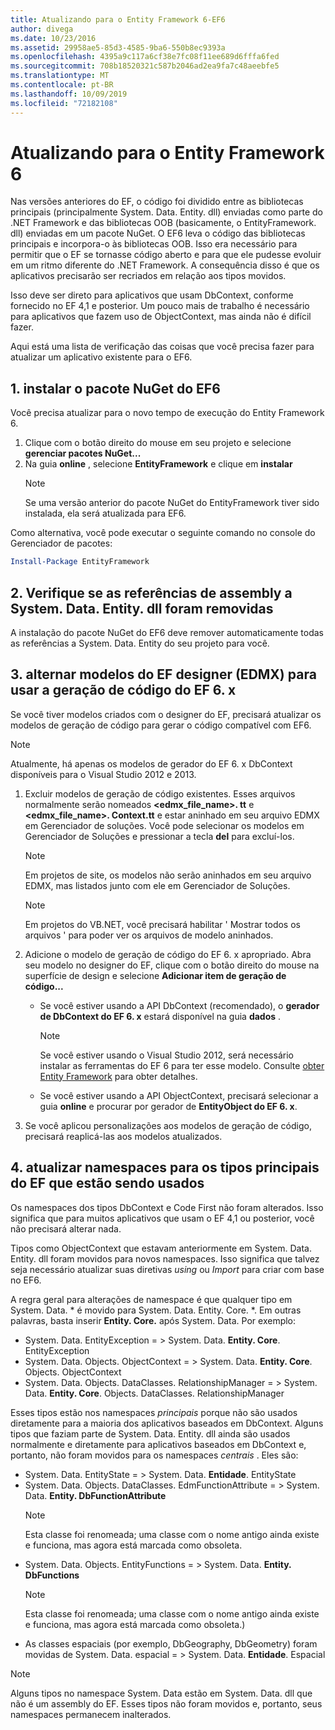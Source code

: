 ```yaml
---
title: Atualizando para o Entity Framework 6-EF6
author: divega
ms.date: 10/23/2016
ms.assetid: 29958ae5-85d3-4585-9ba6-550b8ec9393a
ms.openlocfilehash: 4395a9c117a6cf38e7fc08f11ee689d6fffa6fed
ms.sourcegitcommit: 708b18520321c587b2046ad2ea9fa7c48aeebfe5
ms.translationtype: MT
ms.contentlocale: pt-BR
ms.lasthandoff: 10/09/2019
ms.locfileid: "72182108"
---
```

# <a name="upgrading-to-entity-framework-6"></a>Atualizando para o Entity Framework 6

Nas versões anteriores do EF, o código foi dividido entre as bibliotecas principais (principalmente System. Data. Entity. dll) enviadas como parte do .NET Framework e das bibliotecas OOB (basicamente, o EntityFramework. dll) enviadas em um pacote NuGet. O EF6 leva o código das bibliotecas principais e incorpora-o às bibliotecas OOB. Isso era necessário para permitir que o EF se tornasse código aberto e para que ele pudesse evoluir em um ritmo diferente do .NET Framework. A consequência disso é que os aplicativos precisarão ser recriados em relação aos tipos movidos.

Isso deve ser direto para aplicativos que usam DbContext, conforme fornecido no EF 4,1 e posterior. Um pouco mais de trabalho é necessário para aplicativos que fazem uso de ObjectContext, mas ainda não é difícil fazer.

Aqui está uma lista de verificação das coisas que você precisa fazer para atualizar um aplicativo existente para o EF6.

## <a name="1-install-the-ef6-nuget-package"></a>1. instalar o pacote NuGet do EF6

Você precisa atualizar para o novo tempo de execução do Entity Framework 6.

1. Clique com o botão direito do mouse em seu projeto e selecione **gerenciar pacotes NuGet...**  
2. Na guia **online** , selecione **EntityFramework** e clique em **instalar**  
   > [!NOTE]
   > Se uma versão anterior do pacote NuGet do EntityFramework tiver sido instalada, ela será atualizada para EF6.

Como alternativa, você pode executar o seguinte comando no console do Gerenciador de pacotes:

``` powershell
Install-Package EntityFramework
```

## <a name="2-ensure-that-assembly-references-to-systemdataentitydll-are-removed"></a>2. Verifique se as referências de assembly a System. Data. Entity. dll foram removidas

A instalação do pacote NuGet do EF6 deve remover automaticamente todas as referências a System. Data. Entity do seu projeto para você.

## <a name="3-swap-any-ef-designer-edmx-models-to-use-ef-6x-code-generation"></a>3. alternar modelos do EF designer (EDMX) para usar a geração de código do EF 6. x

Se você tiver modelos criados com o designer do EF, precisará atualizar os modelos de geração de código para gerar o código compatível com EF6.

> [!NOTE]
> Atualmente, há apenas os modelos de gerador do EF 6. x DbContext disponíveis para o Visual Studio 2012 e 2013.

1. Excluir modelos de geração de código existentes. Esses arquivos normalmente serão nomeados **\<edmx_file_name\>. tt** e **\<edmx_file_name\>. Context.tt** e estar aninhado em seu arquivo EDMX em Gerenciador de soluções. Você pode selecionar os modelos em Gerenciador de Soluções e pressionar a tecla **del** para excluí-los.  
   > [!NOTE]
   > Em projetos de site, os modelos não serão aninhados em seu arquivo EDMX, mas listados junto com ele em Gerenciador de Soluções.  

   > [!NOTE]
   > Em projetos do VB.NET, você precisará habilitar ' Mostrar todos os arquivos ' para poder ver os arquivos de modelo aninhados.
2. Adicione o modelo de geração de código do EF 6. x apropriado. Abra seu modelo no designer do EF, clique com o botão direito do mouse na superfície de design e selecione **Adicionar item de geração de código...**
    - Se você estiver usando a API DbContext (recomendado), o **gerador de DbContext do EF 6. x** estará disponível na guia **dados** .  
      > [!NOTE]
      > Se você estiver usando o Visual Studio 2012, será necessário instalar as ferramentas do EF 6 para ter esse modelo. Consulte [obter Entity Framework](~/ef6/fundamentals/install.md) para obter detalhes.  

    - Se você estiver usando a API ObjectContext, precisará selecionar a guia **online** e procurar por gerador de **EntityObject do EF 6. x**.  
3. Se você aplicou personalizações aos modelos de geração de código, precisará reaplicá-las aos modelos atualizados.

## <a name="4-update-namespaces-for-any-core-ef-types-being-used"></a>4. atualizar namespaces para os tipos principais do EF que estão sendo usados

Os namespaces dos tipos DbContext e Code First não foram alterados. Isso significa que para muitos aplicativos que usam o EF 4,1 ou posterior, você não precisará alterar nada.

Tipos como ObjectContext que estavam anteriormente em System. Data. Entity. dll foram movidos para novos namespaces. Isso significa que talvez seja necessário atualizar suas diretivas *using* ou *Import* para criar com base no EF6.

A regra geral para alterações de namespace é que qualquer tipo em System. Data. * é movido para System. Data. Entity. Core. *. Em outras palavras, basta inserir **Entity. Core.** após System. Data. Por exemplo:

- System. Data. EntityException = > System. Data. **Entity. Core**. EntityException  
- System. Data. Objects. ObjectContext = > System. Data. **Entity. Core**. Objects. ObjectContext  
- System. Data. Objects. DataClasses. RelationshipManager = > System. Data. **Entity. Core**. Objects. DataClasses. RelationshipManager  

Esses tipos estão nos namespaces *principais* porque não são usados diretamente para a maioria dos aplicativos baseados em DbContext. Alguns tipos que faziam parte de System. Data. Entity. dll ainda são usados normalmente e diretamente para aplicativos baseados em DbContext e, portanto, não foram movidos para os namespaces *centrais* . Eles são:

- System. Data. EntityState = > System. Data. **Entidade**. EntityState  
- System. Data. Objects. DataClasses. EdmFunctionAttribute = > System. Data. **Entity. DbFunctionAttribute**  
  > [!NOTE]
  > Esta classe foi renomeada; uma classe com o nome antigo ainda existe e funciona, mas agora está marcada como obsoleta.  
- System. Data. Objects. EntityFunctions = > System. Data. **Entity. DbFunctions**  
  > [!NOTE]
  > Esta classe foi renomeada; uma classe com o nome antigo ainda existe e funciona, mas agora está marcada como obsoleta.)  
- As classes espaciais (por exemplo, DbGeography, DbGeometry) foram movidas de System. Data. espacial = > System. Data. **Entidade**. Espacial

> [!NOTE]
> Alguns tipos no namespace System. Data estão em System. Data. dll que não é um assembly do EF. Esses tipos não foram movidos e, portanto, seus namespaces permanecem inalterados.
